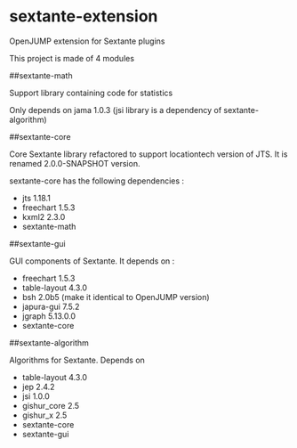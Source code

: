 # sextante-extension
OpenJUMP extension for Sextante plugins

This project is made of 4 modules

##sextante-math

Support library containing code for statistics

Only depends on jama 1.0.3 (jsi library is a dependency of sextante-algorithm)

##sextante-core

Core Sextante library refactored to support locationtech version of JTS.
It is renamed 2.0.0-SNAPSHOT version.

sextante-core has the following dependencies :
- jts 1.18.1
- freechart 1.5.3
- kxml2 2.3.0
- sextante-math

##sextante-gui

GUI components of Sextante. It depends on :
- freechart 1.5.3
- table-layout 4.3.0
- bsh 2.0b5 (make it identical to OpenJUMP version)
- japura-gui 7.5.2
- jgraph 5.13.0.0
- sextante-core

##sextante-algorithm

Algorithms for Sextante. Depends on
- table-layout 4.3.0
- jep 2.4.2
- jsi 1.0.0
- gishur_core 2.5
- gishur_x 2.5
- sextante-core 
- sextante-gui


